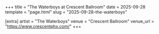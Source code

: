 +++
title = "The Waterboys at Crescent Ballroom"
date = 2025-09-28
template = "page.html"
slug = "2025-09-28-the-waterboys"

[extra]
artist = "The Waterboys"
venue = "Crescent Ballroom"
venue_url = "https://www.crescentphx.com/"
+++
